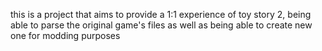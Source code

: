 this is a project that aims to provide a 1:1 experience of toy story 2, being able to parse the original game's files as well as being able to create new one for modding purposes

